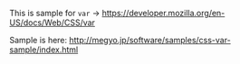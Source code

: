 This is sample for `var` -> https://developer.mozilla.org/en-US/docs/Web/CSS/var

Sample is here: http://megyo.jp/software/samples/css-var-sample/index.html

